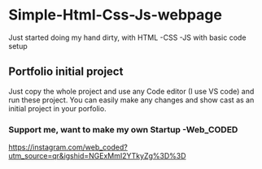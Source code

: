 # Simple-Html-Css-Js-webpage
Just started doing my hand dirty, with HTML -CSS -JS with basic code setup

## Portfolio initial project
Just copy the whole project and use any Code editor (I use VS code) and run these project. You can easily make any changes and show cast as an  initial project in your porfolio.

### Support me, want to make my own Startup -Web_CODED

https://instagram.com/web_coded?utm_source=qr&igshid=NGExMmI2YTkyZg%3D%3D
